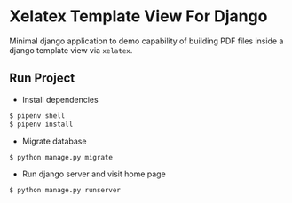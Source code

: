 # Xelatex Template View For Django

Minimal django application to demo capability of building PDF files inside a
django template view via `xelatex`.

## Run Project

- Install dependencies

```sh
$ pipenv shell
$ pipenv install
```

- Migrate database

```sh
$ python manage.py migrate
```

- Run django server and visit home page

```sh
$ python manage.py runserver
```
